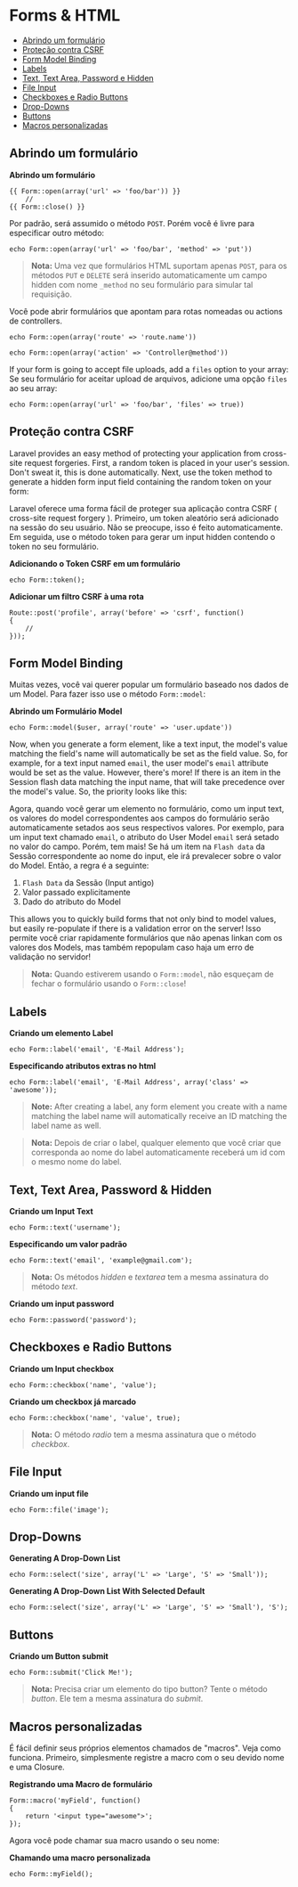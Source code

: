 # Forms & HTML

- [Abrindo um formulário](#opening-a-form)
- [Proteção contra CSRF](#csrf-protection)
- [Form Model Binding](#form-model-binding)
- [Labels](#labels)
- [Text, Text Area, Password e Hidden](#text)
- [File Input](#file-input)
- [Checkboxes e Radio Buttons](#checkboxes-and-radio-buttons)
- [Drop-Downs](#drop-down-lists)
- [Buttons](#buttons)
- [Macros personalizadas](#custom-macros)

<a name="opening-a-form"></a>
## Abrindo um formulário

**Abrindo um formulário**

	{{ Form::open(array('url' => 'foo/bar')) }}
		//
	{{ Form::close() }}

Por padrão, será assumido o método `POST`. Porém você é livre para especificar outro método:

	echo Form::open(array('url' => 'foo/bar', 'method' => 'put'))

> **Nota:** Uma vez que formulários HTML suportam apenas `POST`, para os métodos `PUT` e `DELETE` será inserido automaticamente um campo hidden com nome `_method` no seu formulário para simular tal requisição.

Você pode abrir formulários que apontam para rotas nomeadas ou actions de controllers.

	echo Form::open(array('route' => 'route.name'))

	echo Form::open(array('action' => 'Controller@method'))

If your form is going to accept file uploads, add a `files` option to your array:
Se seu formulário for aceitar upload de arquivos, adicione uma opção `files` ao seu array:

	echo Form::open(array('url' => 'foo/bar', 'files' => true))

<a name="csrf-protection"></a>
## Proteção contra CSRF

Laravel provides an easy method of protecting your application from cross-site request forgeries. First, a random token is placed in your user's session. Don't sweat it, this is done automatically. Next, use the token method to generate a hidden form input field containing the random token on your form:

Laravel oferece uma forma fácil de proteger sua aplicação contra CSRF ( cross-site request forgery ). Primeiro, um token aleatório será adicionado na sessão do seu usuário. Não se preocupe, isso é feito automaticamente. Em seguida, use o método token para gerar um input hidden contendo o token no seu formulário.

**Adicionando o Token CSRF em um formulário**

	echo Form::token();

**Adicionar um filtro CSRF à uma rota**

	Route::post('profile', array('before' => 'csrf', function()
	{
		//
	}));

<a name="form-model-binding"></a>
## Form Model Binding

Muitas vezes, você vai querer popular um formulário baseado nos dados de um Model. Para fazer isso use o método `Form::model`:

**Abrindo um Formulário Model**

	echo Form::model($user, array('route' => 'user.update'))

Now, when you generate a form element, like a text input, the model's value matching the field's name will automatically be set as the field value. So, for example, for a text input named `email`, the user model's `email` attribute would be set as the value. However, there's more! If there is an item in the Session flash data matching the input name, that will take precedence over the model's value. So, the priority looks like this:

Agora, quando você gerar um elemento no formulário, como um input text, os valores do model correspondentes aos campos do formulário serão automaticamente setados aos seus respectivos valores. Por exemplo, para um input text chamado `email`, o atributo do User Model `email` será setado no valor do campo. Porém, tem mais! Se há um item na `Flash data` da Sessão correspondente ao nome do input, ele irá prevalecer sobre o valor do Model. Então, a regra é a seguinte:

1. `Flash Data` da Sessão (Input antigo)
2. Valor passado explicitamente
3. Dado do atributo do Model

This allows you to quickly build forms that not only bind to model values, but easily re-populate if there is a validation error on the server!
Isso permite você criar rapidamente formulários que não apenas linkan com os valores dos Models, mas também repopulam caso haja um erro de validação no servidor!

> **Nota:** Quando estiverem usando o `Form::model`, não esqueçam de fechar o formulário usando o `Form::close`!

<a name="labels"></a>
## Labels

**Criando um elemento Label**

	echo Form::label('email', 'E-Mail Address');

**Especificando atributos extras no html**

	echo Form::label('email', 'E-Mail Address', array('class' => 'awesome'));

> **Note:** After creating a label, any form element you create with a name matching the label name will automatically receive an ID matching the label name as well.

> **Nota:** Depois de criar o label, qualquer elemento que você criar que corresponda ao nome do label automaticamente receberá um id com o mesmo nome do label.

<a name="text"></a>
## Text, Text Area, Password & Hidden

**Criando um Input Text**

	echo Form::text('username');

**Especificando um valor padrão**

	echo Form::text('email', 'example@gmail.com');

> **Nota:** Os métodos *hidden* e *textarea*  tem a mesma assinatura do método *text*.

**Criando um input password**

	echo Form::password('password');

<a name="checkboxes-and-radio-buttons"></a>
## Checkboxes e Radio Buttons

**Criando um Input checkbox**

	echo Form::checkbox('name', 'value');

**Criando um checkbox já marcado**

	echo Form::checkbox('name', 'value', true);

> **Nota:** O método *radio* tem a mesma assinatura que o método *checkbox*.

<a name="file-input"></a>
## File Input

**Criando um input file**

	echo Form::file('image');

<a name="drop-down-lists"></a>
## Drop-Downs

**Generating A Drop-Down List**

	echo Form::select('size', array('L' => 'Large', 'S' => 'Small'));

**Generating A Drop-Down List With Selected Default**

	echo Form::select('size', array('L' => 'Large', 'S' => 'Small'), 'S');

<a name="buttons"></a>
## Buttons

**Criando um Button submit**

	echo Form::submit('Click Me!');

> **Nota:** Precisa criar um elemento do tipo button? Tente o método *button*. Ele tem a mesma assinatura do *submit*.

<a name="custom-macros"></a>
## Macros personalizadas

É fácil definir seus próprios elementos chamados de "macros". Veja como funciona. Primeiro, simplesmente registre a macro com o seu devido nome e uma Closure.

**Registrando uma Macro de formulário**

	Form::macro('myField', function()
	{
		return '<input type="awesome">';
	});

Agora você pode chamar sua macro usando o seu nome:

**Chamando uma macro personalizada**

	echo Form::myField();
